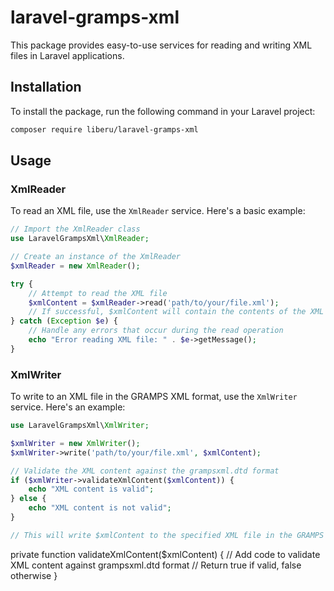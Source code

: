 # laravel-gramps-xml

This package provides easy-to-use services for reading and writing XML files in Laravel applications.

## Installation

To install the package, run the following command in your Laravel project:

```bash
composer require liberu/laravel-gramps-xml
```

## Usage

### XmlReader
To read an XML file, use the `XmlReader` service. Here's a basic example:

```php
// Import the XmlReader class
use LaravelGrampsXml\XmlReader;

// Create an instance of the XmlReader
$xmlReader = new XmlReader();

try {
    // Attempt to read the XML file
    $xmlContent = $xmlReader->read('path/to/your/file.xml');
    // If successful, $xmlContent will contain the contents of the XML file
} catch (Exception $e) {
    // Handle any errors that occur during the read operation
    echo "Error reading XML file: " . $e->getMessage();
}
```

### XmlWriter

To write to an XML file in the GRAMPS XML format, use the `XmlWriter` service. Here's an example:

```php
use LaravelGrampsXml\XmlWriter;

$xmlWriter = new XmlWriter();
$xmlWriter->write('path/to/your/file.xml', $xmlContent);

// Validate the XML content against the grampsxml.dtd format
if ($xmlWriter->validateXmlContent($xmlContent)) {
    echo "XML content is valid";
} else {
    echo "XML content is not valid";
}

// This will write $xmlContent to the specified XML file in the GRAMPS XML format
```
private function validateXmlContent($xmlContent)
{
    // Add code to validate XML content against grampsxml.dtd format
    // Return true if valid, false otherwise
}